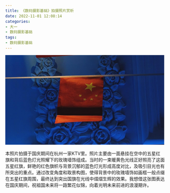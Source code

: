 ```yaml
---
title: 《数码摄影基础》拍摄照片赏析
date: 2022-11-01 12:08:14
categories:
- 大一
- 数码摄影基础
tags:
- 数码摄影基础
---
```


![image-20240117174517969](./%E3%80%8A%E6%95%B0%E7%A0%81%E6%91%84%E5%BD%B1%E5%9F%BA%E7%A1%80%E3%80%8B%E6%8B%8D%E6%91%84%E7%85%A7%E7%89%87%E8%B5%8F%E6%9E%90img/image-20240117174517969.png)

本照片拍摄于国庆期间在杭州一家KTV里。照片主要由一面悬挂在空中的五星红旗和背后蓝色灯光照耀下的玫瑰墙饰组成。当时的一束暖黄色光线正好照亮了这面五星红旗，鲜艳的红色旗帜与背景沉郁的蓝色灯光形成高度对比，及吸引目光也有所突出的重点。通过改变角度和取景构图，使得背景中的玫瑰墙饰如画框一般点缀在五星红旗周围，最终达到突出国旗在光线中熠熠生辉的效果。我想借这张图表达在国庆期间，祝祖国未来将一路繁花似锦，向着光明未来前进的浪漫期许。
